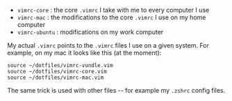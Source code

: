 - `vimrc-core`   : the core `.vimrc` I take with me to every computer I use
- `vimrc-mac`    : the modifications to the core `.vimrc` I use on my home computer
- `vimrc-ubuntu` : modifications on my work computer

My actual `.vimrc` points to the `.vimrc` files I use on a given system.
For example, on my mac it looks like this (at the moment):

    source ~/dotfiles/vimrc-vundle.vim
    source ~/dotfiles/vimrc-core.vim
    source ~/dotfiles/vimrc-mac.vim

The same trick is used with other files -- for example my `.zshrc` config
files.
